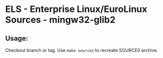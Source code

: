 # ELS - Enterprise Linux/EuroLinux Sources - mingw32-glib2
 
## Usage:
  Checkout branch or tag. Use `make sources` to recreate  SOURCE0 archive.
